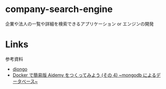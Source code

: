 # company-search-engine

企業や法人の一覧や詳細を検索できるアプリケーション or エンジンの開発

# Links

参考資料

- [djongo](https://nesdis.github.io/djongo/get-started/)
- [Docker で簡易版 Aidemy をつくってみよう (その 4) ~mongodb によるデータベース~](https://qiita.com/km42428/items/83d7ab3eb80f3f871ebb#aidemy-mongodb-%E3%82%B3%E3%83%B3%E3%83%86%E3%83%8A%E3%83%BC%E3%81%AE%E7%AB%8B%E3%81%A1%E4%B8%8A%E3%81%92)
